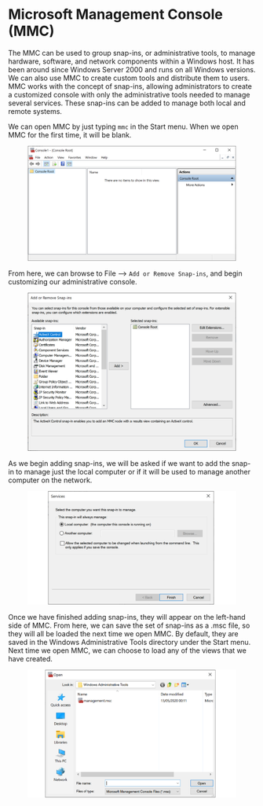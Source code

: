 # Microsoft Management Console (MMC)

The MMC can be used to group snap-ins, or administrative tools, to manage hardware, software, and network components within a Windows host. It has been around since Windows Server 2000 and runs on all Windows versions. We can also use MMC to create custom tools and distribute them to users. MMC works with the concept of snap-ins, allowing administrators to create a customized console with only the administrative tools needed to manage several services. These snap-ins can be added to manage both local and remote systems.

We can open MMC by just typing `mmc` in the Start menu. When we open MMC for the first time, it will be blank.

<figure><img src="../../../../.gitbook/assets/image (115).png" alt=""><figcaption></figcaption></figure>

From here, we can browse to File --> `Add or Remove Snap-ins`, and begin customizing our administrative console.

<figure><img src="../../../../.gitbook/assets/image (116).png" alt=""><figcaption></figcaption></figure>

As we begin adding snap-ins, we will be asked if we want to add the snap-in to manage just the local computer or if it will be used to manage another computer on the network.

<figure><img src="../../../../.gitbook/assets/image (117).png" alt=""><figcaption></figcaption></figure>

Once we have finished adding snap-ins, they will appear on the left-hand side of MMC. From here, we can save the set of snap-ins as a .msc file, so they will all be loaded the next time we open MMC. By default, they are saved in the Windows Administrative Tools directory under the Start menu. Next time we open MMC, we can choose to load any of the views that we have created.

<figure><img src="../../../../.gitbook/assets/image (118).png" alt=""><figcaption></figcaption></figure>
